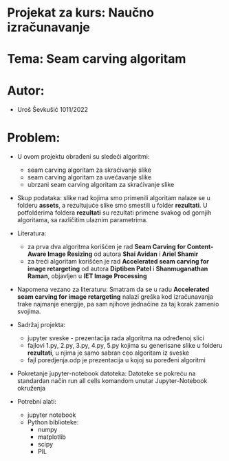 # Projekat za kurs: Naučno izračunavanje

# Tema: Seam carving algoritam

# Autor:
+ Uroš Ševkušić 1011/2022

# Problem:

+ U ovom projektu obrađeni su sledeći algoritmi:
  + seam carving algoritam za skraćivanje slike
  + seam carving algoritam za uvećavanje slike
  + ubrzani seam carving algoritam za skraćivanje slike

+ Skup podataka: slike nad kojima smo primenili algoritam nalaze se u folderu **assets**, a rezultujuće slike smo smestili u folder **rezultati**. U potfolderima foldera **rezultati** su rezultati primene svakog od gornjih algoritama, sa različitim ulaznim parametrima.

+ Literatura:
  + za prva dva algoritma korišćen je rad **Seam Carving for Content-Aware Image Resizing** od autora **Shai Avidan** i **Ariel Shamir**
  + za treći algoritam korišćen je rad **Accelerated seam carving for image retargeting** od autora **Diptiben Patel** i **Shanmuganathan Raman**, objavljen u **IET Image Processing**

+ Napomena vezano za literaturu: Smatram da se u radu **Accelerated seam carving for image retargeting** nalazi greška kod izračunavanja trake najmanje energije, pa sam njihove jednačine za taj korak zamenio svojima.

+ Sadržaj projekta:
  + jupyter sveske - prezentacija rada algoritma na određenoj slici
  + fajlovi 1.py, 2.py, 3.py, 4.py, 5.py kojima su generisane slike u folderu **rezultati**, u njima je samo sabran ceo algoritam iz sveske
  + fajl poredjenja.odp je prezentacija u kojoj su poređeni algoritmi

+ Pokretanje jupyter-notebook datoteka:
Datoteke se pokreću na standardan način run all cells komandom unutar Jupyter-Notebook okruženja

+ Potrebni alati:
  + jupyter notebook
  + Python biblioteke:
    + numpy
    + matplotlib
    + scipy
    + PIL
   
